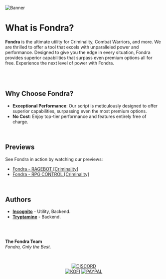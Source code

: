 ![Banner](https://github.com/user-attachments/assets/e73ef367-845c-4ef8-81df-cf677c0b1465)

# What is Fondra?
**Fondra** is the ultimate utility for Criminality, Combat Warriors, and more. We are thrilled to offer a tool that excels with unparalleled power and performance. Designed to give you the edge in every situation, Fondra provides superior capabilities that surpass even premium options all for free. Experience the next level of power with Fondra.

</br>
</br>

## Why Choose Fondra?
- **Exceptional Performance**: Our script is meticulously designed to offer superior capabilities, surpassing even the most premium options.
- **No Cost**: Enjoy top-tier performance and features entirely free of charge.

</br>

## Previews
See Fondra in action by watching our previews:
- [Fondra - RAGEBOT [Criminality]](https://streamable.com/dmr6iw)
- [Fondra - RPG CONTROL [Criminality]](https://streamable.com/bl5k1v)

</br>

## Authors
- **[Incognito](https://github.com/lncoognito)** - Utility, Backend.
- **[Tryptamine](https://github.com/NougatBitz)** - Backend.

</br>
</br>

**The Fondra Team**  
*Fondra, Only the Best.*

&nbsp;<div align="center">
  [![DISCORD](https://img.shields.io/badge/Discord-5865F2?style=for-the-badge&logo=discord&logoColor=white)](https://discord.gg/qVJJu5TPUW)</br>
  [![KOFI](https://img.shields.io/badge/Ko--fi-F16061?style=for-the-badge&logo=ko-fi&logoColor=white)](https://ko-fi.com/W7W010OINI)
  [![PAYPAL](https://img.shields.io/badge/PayPal-00457C?style=for-the-badge&logo=paypal&logoColor=white)](https://paypal.me/HonestlyWinning)
</div>
